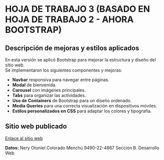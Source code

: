 # HOJA DE TRABAJO 3 (BASADO EN HOJA DE TRABAJO 2 - AHORA BOOTSTRAP)

## Descripción de mejoras y estilos aplicados
En esta versión se aplicó Bootstrap para mejorar la estructura y diseño del sitio web.  
Se implementaron los siguientes componentes y mejoras:
- **Navbar** responsiva para navegar entre páginas.
- **Modal** de bienvenida.
- **Carousel** con imágenes principales.
- **Tabs** para organizar las actividades.
- **Uso de Containers** de Bootstrap para un diseño ordenado.
- **Media Queries** para una correcta visualización en dispositivos móviles.
- **Estilos personalizados en CSS** para adaptar los colores y tipografía.

## Sitio web publicado
[Enlace al sitio web](https://tu-enlace-publicado.github.io/)

**Datos:** 
Nery Otoniel Colorado Menchú 9490-22-4867
Sección B. Desarrollo Web
